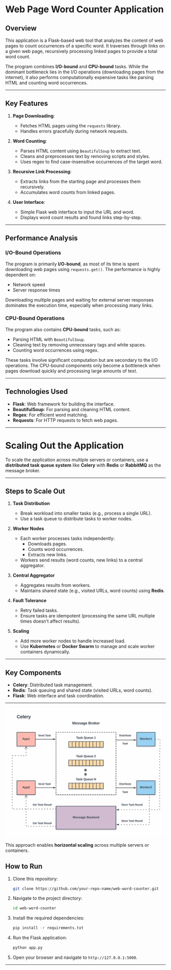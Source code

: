 # Web Page Word Counter Application

## Overview
This application is a Flask-based web tool that analyzes the content of web pages to count occurrences of a specific word. It traverses through links on a given web page, recursively processing linked pages to provide a total word count.

The program combines **I/O-bound** and **CPU-bound** tasks. While the dominant bottleneck lies in the I/O operations (downloading pages from the internet), it also performs computationally expensive tasks like parsing HTML and counting word occurrences.

---

## Key Features
1. **Page Downloading**:
   - Fetches HTML pages using the `requests` library.
   - Handles errors gracefully during network requests.

2. **Word Counting**:
   - Parses HTML content using `BeautifulSoup` to extract text.
   - Cleans and preprocesses text by removing scripts and styles.
   - Uses regex to find case-insensitive occurrences of the target word.

3. **Recursive Link Processing**:
   - Extracts links from the starting page and processes them recursively.
   - Accumulates word counts from linked pages.

4. **User Interface**:
   - Simple Flask web interface to input the URL and word.
   - Displays word count results and found links step-by-step.

---

## Performance Analysis

### I/O-Bound Operations
The program is primarily **I/O-bound**, as most of its time is spent downloading web pages using `requests.get()`. The performance is highly dependent on:
- Network speed
- Server response times

Downloading multiple pages and waiting for external server responses dominates the execution time, especially when processing many links.

### CPU-Bound Operations
The program also contains **CPU-bound** tasks, such as:
- Parsing HTML with `BeautifulSoup`.
- Cleaning text by removing unnecessary tags and white spaces.
- Counting word occurrences using regex.

These tasks involve significant computation but are secondary to the I/O operations. The CPU-bound components only become a bottleneck when pages download quickly and processing large amounts of text.

---

## Technologies Used
- **Flask**: Web framework for building the interface.
- **BeautifulSoup**: For parsing and cleaning HTML content.
- **Regex**: For efficient word matching.
- **Requests**: For HTTP requests to fetch web pages.

---

# Scaling Out the Application

To scale the application across multiple servers or containers, use a **distributed task queue system** like **Celery** with **Redis** or **RabbitMQ** as the message broker.

---

## Steps to Scale Out

1. **Task Distribution**  
   - Break workload into smaller tasks (e.g., process a single URL).  
   - Use a task queue to distribute tasks to worker nodes.

2. **Worker Nodes**  
   - Each worker processes tasks independently:  
     - Downloads pages.  
     - Counts word occurrences.  
     - Extracts new links.  
   - Workers send results (word counts, new links) to a central aggregator.

3. **Central Aggregator**  
   - Aggregates results from workers.  
   - Maintains shared state (e.g., visited URLs, word counts) using **Redis**.

4. **Fault Tolerance**  
   - Retry failed tasks.  
   - Ensure tasks are idempotent (processing the same URL multiple times doesn’t affect results).

5. **Scaling**  
   - Add more worker nodes to handle increased load.  
   - Use **Kubernetes** or **Docker Swarm** to manage and scale worker containers dynamically.

---

## Key Components

- **Celery**: Distributed task management.  
- **Redis**: Task queuing and shared state (visited URLs, word counts).  
- **Flask**: Web interface and task coordination.  

---

![Algorithm for Task](images/algo_for_task.png)

This approach enables **horizontal scaling** across multiple servers or containers.


## How to Run
1. Clone this repository:
   ```bash
   git clone https://github.com/your-repo-name/web-word-counter.git
   ```

2. Navigate to the project directory:
   ```bash
   cd web-word-counter
   ```

3. Install the required dependencies:
   ```bash
   pip install -r requirements.txt
   ```

4. Run the Flask application:
   ```bash
   python app.py
   ```

5. Open your browser and navigate to `http://127.0.0.1:5000`.

---
```